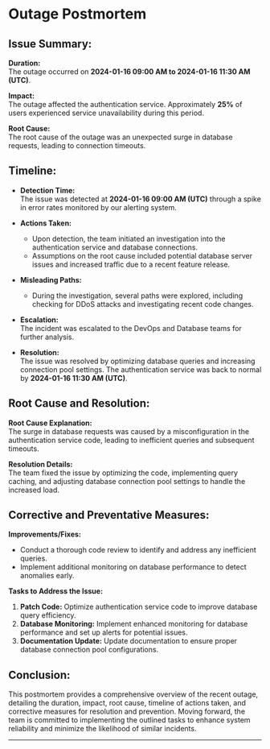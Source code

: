 # Outage Postmortem

## Issue Summary:

**Duration:**  
The outage occurred on **2024-01-16 09:00 AM to 2024-01-16 11:30 AM (UTC)**.

**Impact:**  
The outage affected the authentication service. Approximately **25%** of users experienced service unavailability during this period.

**Root Cause:**  
The root cause of the outage was an unexpected surge in database requests, leading to connection timeouts.

## Timeline:

- **Detection Time:**  
  The issue was detected at **2024-01-16 09:00 AM (UTC)** through a spike in error rates monitored by our alerting system.

- **Actions Taken:**

  - Upon detection, the team initiated an investigation into the authentication service and database connections.
  - Assumptions on the root cause included potential database server issues and increased traffic due to a recent feature release.

- **Misleading Paths:**

  - During the investigation, several paths were explored, including checking for DDoS attacks and investigating recent code changes.

- **Escalation:**  
  The incident was escalated to the DevOps and Database teams for further analysis.

- **Resolution:**  
  The issue was resolved by optimizing database queries and increasing connection pool settings. The authentication service was back to normal by **2024-01-16 11:30 AM (UTC)**.

## Root Cause and Resolution:

**Root Cause Explanation:**  
The surge in database requests was caused by a misconfiguration in the authentication service code, leading to inefficient queries and subsequent timeouts.

**Resolution Details:**  
The team fixed the issue by optimizing the code, implementing query caching, and adjusting database connection pool settings to handle the increased load.

## Corrective and Preventative Measures:

**Improvements/Fixes:**

- Conduct a thorough code review to identify and address any inefficient queries.
- Implement additional monitoring on database performance to detect anomalies early.

**Tasks to Address the Issue:**

1. **Patch Code:** Optimize authentication service code to improve database query efficiency.
2. **Database Monitoring:** Implement enhanced monitoring for database performance and set up alerts for potential issues.
3. **Documentation Update:** Update documentation to ensure proper database connection pool configurations.

## Conclusion:

This postmortem provides a comprehensive overview of the recent outage, detailing the duration, impact, root cause, timeline of actions taken, and corrective measures for resolution and prevention. Moving forward, the team is committed to implementing the outlined tasks to enhance system reliability and minimize the likelihood of similar incidents.

---
